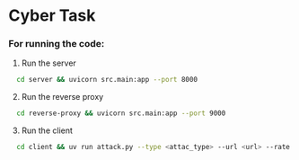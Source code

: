 # Cyber Task

### For running the code:

1. Run the server
```bash
  cd server && uvicorn src.main:app --port 8000
```

2. Run the reverse proxy
```bash
  cd reverse-proxy && uvicorn src.main:app --port 9000
```

3. Run the client
```bash
  cd client && uv run attack.py --type <attac_type> --url <url> --rate <rate>
```